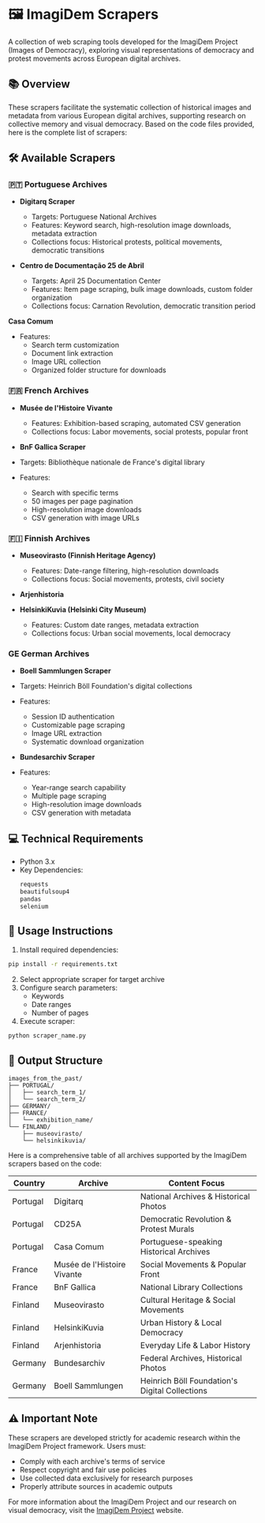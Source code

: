 # 🖼️ ImagiDem Scrapers

A collection of web scraping tools developed for the ImagiDem Project (Images of Democracy), exploring visual representations of democracy and protest movements across European digital archives.

## 📚 Overview

These scrapers facilitate the systematic collection of historical images and metadata from various European digital archives, supporting research on collective memory and visual democracy.
Based on the code files provided, here is the complete list of scrapers:

## 🛠️ Available Scrapers
### 🇵🇹 Portuguese Archives
- **Digitarq Scraper**
  - Targets: Portuguese National Archives
  - Features: Keyword search, high-resolution image downloads, metadata extraction
  - Collections focus: Historical protests, political movements, democratic transitions

- **Centro de Documentação 25 de Abril**
  - Targets: April 25 Documentation Center
  - Features: Item page scraping, bulk image downloads, custom folder organization
  - Collections focus: Carnation Revolution, democratic transition period

 **Casa Comum**
- Features:
  - Search term customization
  - Document link extraction
  - Image URL collection
  - Organized folder structure for downloads

### 🇫🇷 French Archives
- **Musée de l'Histoire Vivante**
  - Features: Exhibition-based scraping, automated CSV generation
  - Collections focus: Labor movements, social protests, popular front

- **BnF Gallica Scraper**
- Targets: Bibliothèque nationale de France's digital library
- Features:
  - Search with specific terms
  - 50 images per page pagination
  - High-resolution image downloads
  - CSV generation with image URLs

### 🇫🇮 Finnish Archives
- **Museovirasto (Finnish Heritage Agency)**
  - Features: Date-range filtering, high-resolution downloads
  - Collections focus: Social movements, protests, civil society

- **Arjenhistoria**

- **HelsinkiKuvia (Helsinki City Museum)**
  - Features: Custom date ranges, metadata extraction
  - Collections focus: Urban social movements, local democracy
 
### GE German Archives
- **Boell Sammlungen Scraper**
- Targets: Heinrich Böll Foundation's digital collections
- Features:
  - Session ID authentication
  - Customizable page scraping
  - Image URL extraction
  - Systematic download organization

- **Bundesarchiv Scraper**
- Features:
  - Year-range search capability
  - Multiple page scraping
  - High-resolution image downloads
  - CSV generation with metadata

## 💻 Technical Requirements

- Python 3.x
- Key Dependencies:
  ```python
  requests
  beautifulsoup4
  pandas
  selenium
  ```

## 🔧 Usage Instructions

1. Install required dependencies:
```bash
pip install -r requirements.txt
```

2. Select appropriate scraper for target archive
3. Configure search parameters:
   - Keywords
   - Date ranges
   - Number of pages
4. Execute scraper:
```python
python scraper_name.py
```

## 📁 Output Structure

```
images_from_the_past/
├── PORTUGAL/
│   ├── search_term_1/
│   └── search_term_2/
├── GERMANY/
├── FRANCE/
│   └── exhibition_name/
└── FINLAND/
    ├── museovirasto/
    └── helsinkikuvia/
```

Here is a comprehensive table of all archives supported by the ImagiDem scrapers based on the code:

| Country | Archive | Content Focus |
|---------|---------|---------------|
| Portugal | Digitarq | National Archives & Historical Photos |
| Portugal | CD25A | Democratic Revolution & Protest Murals |
| Portugal | Casa Comum | Portuguese-speaking Historical Archives |
| France | Musée de l'Histoire Vivante | Social Movements & Popular Front |
| France | BnF Gallica | National Library Collections |
| Finland | Museovirasto | Cultural Heritage & Social Movements |
| Finland | HelsinkiKuvia | Urban History & Local Democracy |
| Finland | Arjenhistoria | Everyday Life & Labor History |
| Germany | Bundesarchiv | Federal Archives, Historical Photos |
| Germany | Boell Sammlungen | Heinrich Böll Foundation's Digital Collections |

## ⚠️ Important Note

These scrapers are developed strictly for academic research within the ImagiDem Project framework. Users must:
- Comply with each archive's terms of service
- Respect copyright and fair use policies
- Use collected data exclusively for research purposes
- Properly attribute sources in academic outputs

For more information about the ImagiDem Project and our research on visual democracy, visit the [ImagiDem Project](https://csd.fi/imagidem/) website.
